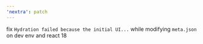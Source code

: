 ```yaml
---
'nextra': patch
---
```


fix `Hydration failed because the initial UI...` while modifying `meta.json` on dev env and react 18
